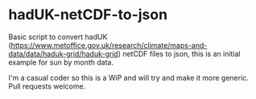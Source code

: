 # hadUK-netCDF-to-json

Basic script to convert hadUK (https://www.metoffice.gov.uk/research/climate/maps-and-data/data/haduk-grid/haduk-grid) netCDF files to json, this is an initial example for sun by month data.

I'm a casual coder so this is a WiP and will try and make it more generic. Pull requests welcome.

